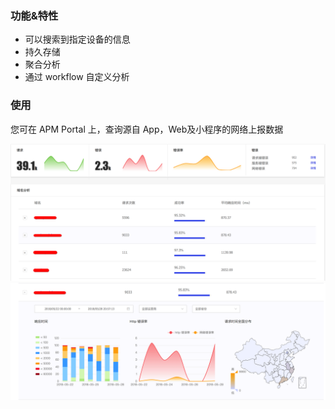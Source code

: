 ### 功能&特性

* 可以搜索到指定设备的信息
* 持久存储
* 聚合分析
* 通过 workflow 自定义分析

### 使用

您可在 APM Portal 上，查询源自 App，Web及小程序的网络上报数据

![](../_media/http_monitor_1.png)
![](../_media/http_monitor_2.png)